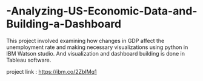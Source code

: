 # -Analyzing-US-Economic-Data-and-Building-a-Dashboard
This project involved examining how changes in GDP affect the unemployment rate and making necessary visualizations using python in IBM Watson studio. And visualization and dashboard building is done in Tableau software.



project link : https://ibm.co/2ZbIMq1
